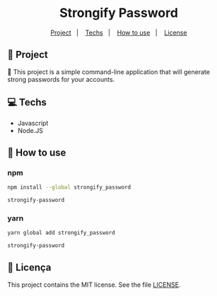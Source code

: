 <h1 align="center">
  Strongify Password
</h1>

<p align="center">
  <a href="#rocket-projeto">Project</a>&nbsp;&nbsp;&nbsp;|&nbsp;&nbsp;&nbsp;
  <a href="#computer-tecnologias">Techs</a>&nbsp;&nbsp;&nbsp;|&nbsp;&nbsp;&nbsp;
  <a href="#thinking-como-utilizar">How to use</a>&nbsp;&nbsp;&nbsp;|&nbsp;&nbsp;&nbsp;
  <a href="#memo-licença">License</a>
</p>

## :rocket: Project

:key: This project is a simple command-line application that will generate strong passwords for your accounts.

## :computer: Techs

- Javascript
- Node.JS

## :thinking: How to use

### npm

```sh
npm install --global strongify_password
```

```sh
strongify-password
```

### yarn

```sh
yarn global add strongify_password
```

```sh
strongify-password
```

## :memo: Licença

This project contains the MIT license. See the file [LICENSE](LICENSE).
